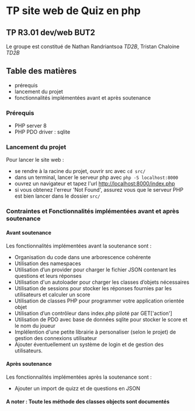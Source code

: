 # TP site web de Quiz en php 

## TP R3.01 dev/web BUT2


Le groupe est constitué de Nathan Randriantsoa *TD2B*, Tristan Chaloine *TD2B*

## Table des matières
- prérequis
- lancement du projet
- fonctionnalités implémentées avant et après soutenance

### Prérequis
- PHP server 8 
- PHP PDO driver : sqlite

### Lancement du projet
Pour lancer le site web :
- se rendre à la racine du projet, ouvrir src avec ```cd src/```
- dans un terminal, lancer le serveur php avec ```php -S localhost:8000```
- ouvrez un navigateur et tapez l'url [http://localhost:8000/index.php](http://localhost:8000/index.php)
- si vous obtenez l'erreur 'Not Found', assurez vous que le serveur PHP est bien lancer dans le dossier `src/`

### Contraintes et Fonctionnalités implémentées avant et après soutenance
#### Avant soutenance
Les fonctionnalités implémentées avant la soutenance sont :
- Organisation du code dans une arborescence cohérente
- Utilisation des namespaces
- Utilisation d’un provider pour charger le fichier JSON contenant les questions et leurs réponses
- Utilisation d'un autoloader pour charger  les classes d’objets nécessaires
- Utilisation de sessions pour stocker les réponses fournies par les utilisateurs et calculer un score
- Utilisation de classes PHP pour programmer votre application orientée objet
- Utilisation d’un contrôleur dans index.php piloté par GET['action']
- Utilisation de PDO avec base de données sqlite pour stocker le score et le nom du joueur
- Implélention d'une petite librairie à personaliser (selon le projet) de gestion des connexions utilisateur 
- Ajouter éventuellement un système de login et de gestion des utilisateurs.

#### Après soutenance
Les fonctionnalités implémentées après la soutenance sont :
- Ajouter un import de quizz et de questions en JSON

#### A noter : Toute les méthode des classes objects sont documentés